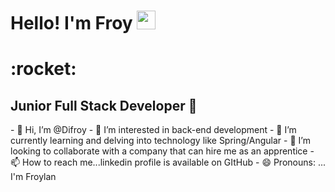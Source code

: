 <h1> Hello! I'm Froy <img src="https://raw.githubusercontent.com/iampavangandhi/iampavangandhi/master/gifs/Hi.gif" width="30px"><h1>:rocket:
<h2>Junior Full Stack Developer 🎨</h2>
- 👋 Hi, I’m @Difroy
- 👀 I’m interested in back-end development
- 🌱 I’m currently learning and delving into technology like Spring/Angular
- 💞️ I’m looking to collaborate with a company that can hire me as an apprentice
- 📫 How to reach me...linkedin profile is available on GItHub
- 😄 Pronouns: ... I'm  Froylan



<!---
Difroy/Difroy is a ✨ special ✨ repository because its `README.md` (this file) appears on your GitHub profile.
You can click the Preview link to take a look at your changes.
--->
